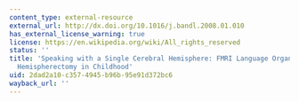 ```yaml
---
content_type: external-resource
external_url: http://dx.doi.org/10.1016/j.bandl.2008.01.010
has_external_license_warning: true
license: https://en.wikipedia.org/wiki/All_rights_reserved
status: ''
title: 'Speaking with a Single Cerebral Hemisphere: FMRI Language Organization after
  Hemispherectomy in Childhood'
uid: 2dad2a10-c357-4945-b96b-95e91d372bc6
wayback_url: ''
---
```

